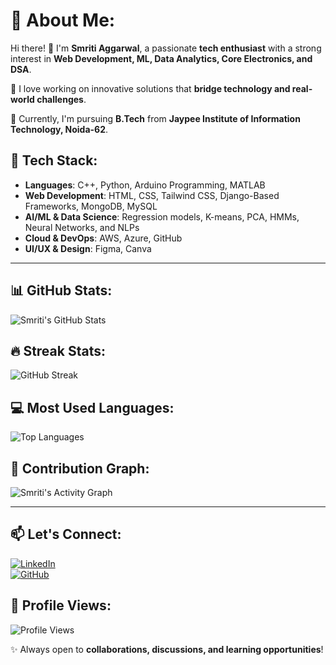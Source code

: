 # 💫 About Me:
Hi there! 👋 I'm **Smriti Aggarwal**, a passionate **tech enthusiast** with a strong interest in **Web Development, ML, Data Analytics, Core Electronics, and DSA**.  

🚀 I love working on innovative solutions that **bridge technology and real-world challenges**.

🔹 Currently, I'm pursuing **B.Tech** from **Jaypee Institute of Information Technology, Noida-62**.   

## 🔧 Tech Stack:
- **Languages**: C++, Python, Arduino Programming, MATLAB  
- **Web Development**: HTML, CSS, Tailwind CSS, Django-Based Frameworks, MongoDB, MySQL  
- **AI/ML & Data Science**: Regression models, K-means, PCA, HMMs, Neural Networks, and NLPs  
- **Cloud & DevOps**: AWS, Azure, GitHub  
- **UI/UX & Design**: Figma, Canva  

---

## 📊 GitHub Stats:
![Smriti's GitHub Stats](https://github-readme-stats.vercel.app/api?username=smritigit1202&show_icons=true&theme=radical)  

## 🔥 Streak Stats:
![GitHub Streak](https://streak-stats.demolab.com/?user=smritigit1202&theme=radical)  

## 💻 Most Used Languages:
![Top Languages](https://github-readme-stats.vercel.app/api/top-langs/?username=smritigit1202&layout=compact&langs_count=10&theme=radical)  

## 🌱 Contribution Graph:
![Smriti's Activity Graph](https://github-readme-activity-graph.cyclic.app/graph?username=smritigit1202&theme=radical)  

---

## 📫 Let's Connect:
[![LinkedIn](https://img.shields.io/badge/LinkedIn-0A66C2?style=for-the-badge&logo=linkedin&logoColor=white)](https://www.linkedin.com/in/smriti-aggarwal-94210825a/)  
[![GitHub](https://img.shields.io/badge/GitHub-181717?style=for-the-badge&logo=github&logoColor=white)](https://github.com/smritigit1202)  

## 👀 Profile Views:
![Profile Views](https://komarev.com/ghpvc/?username=smritigit1202&color=blue&style=flat)  

✨ Always open to **collaborations, discussions, and learning opportunities**!
